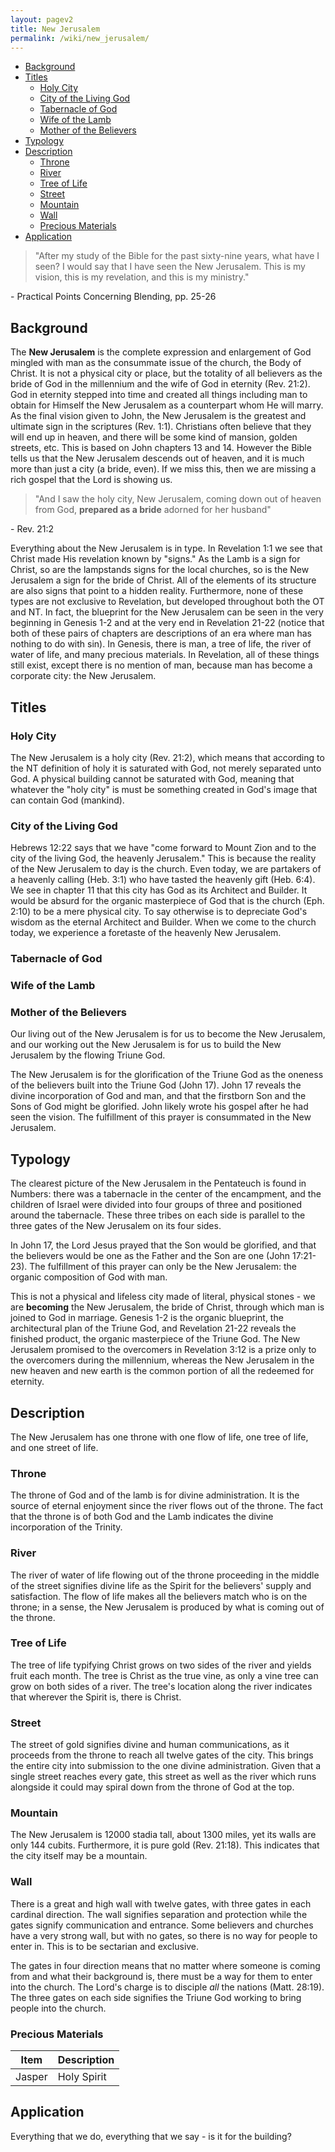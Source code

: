 ```yaml
---
layout: pagev2
title: New Jerusalem
permalink: /wiki/new_jerusalem/
---
```

- [Background](#background)
- [Titles](#titles)
  - [Holy City](#holy-city)
  - [City of the Living God](#city-of-the-living-god)
  - [Tabernacle of God](#tabernacle-of-god)
  - [Wife of the Lamb](#wife-of-the-lamb)
  - [Mother of the Believers](#mother-of-the-believers)
- [Typology](#typology)
- [Description](#description)
  - [Throne](#throne)
  - [River](#river)
  - [Tree of Life](#tree-of-life)
  - [Street](#street)
  - [Mountain](#mountain)
  - [Wall](#wall)
  - [Precious Materials](#precious-materials)
- [Application](#application)

>"After my study of the Bible for the past sixty-nine years, what have I seen? I would say that I have seen the New Jerusalem. This is my vision, this is my revelation, and this is my ministry."

\- Practical Points Concerning Blending, pp. 25-26

## Background

The **New Jerusalem** is the complete expression and enlargement of God mingled with man as the consummate issue of the church, the Body of Christ. It is not a physical city or place, but the totality of all believers as the bride of God in the millennium and the wife of God in eternity (Rev. 21:2). God in eternity stepped into time and created all things including man to obtain for Himself the New Jerusalem as a counterpart whom He will marry. As the final vision given to John, the New Jerusalem is the greatest and ultimate sign in the scriptures (Rev. 1:1). Christians often believe that they will end up in heaven, and there will be some kind of mansion, golden streets, etc. This is based on John chapters 13 and 14. However the Bible tells us that the New Jerusalem descends out of heaven, and it is much more than just a city (a bride, even). If we miss this, then we are missing a rich gospel that the Lord is showing us.

>"And I saw the holy city, New Jerusalem, coming down out of heaven from God, **prepared as a bride** adorned for her husband"

\- Rev. 21:2

Everything about the New Jerusalem is in type. In Revelation 1:1 we see that Christ made His revelation known by "signs." As the Lamb is a sign for Christ, so are the lampstands signs for the local churches, so is the New Jerusalem a sign for the bride of Christ. All of the elements of its structure are also signs that point to a hidden reality. Furthermore, none of these types are not exclusive to Revelation, but developed throughout both the OT and NT. In fact, the blueprint for the New Jerusalem can be seen in the very beginning in Genesis 1-2 and at the very end in Revelation 21-22 (notice that both of these pairs of chapters are descriptions of an era where man has nothing to do with sin). In Genesis, there is man, a tree of life, the river of water of life, and many precious materials. In Revelation, all of these things still exist, except there is no mention of man, because man has become a corporate city: the New Jerusalem.

## Titles

### Holy City

The New Jerusalem is a holy city (Rev. 21:2), which means that according to the NT definition of holy it is saturated with God, not merely separated unto God. A physical building cannot be saturated with God, meaning that whatever the "holy city" is must be something created in God's image that can contain God (mankind). 

### City of the Living God

Hebrews 12:22 says that we have "come forward to Mount Zion and to the city of the living God, the heavenly Jerusalem." This is because the reality of the New Jerusalem to day is the church. Even today, we are partakers of a heavenly calling (Heb. 3:1) who have tasted the heavenly gift (Heb. 6:4). We see in chapter 11 that this city has God as its Architect and Builder. It would be absurd for the organic masterpiece of God that is the church (Eph. 2:10) to be a mere physical city. To say otherwise is to depreciate God's  wisdom as the eternal Architect and Builder. When we come to the church today, we experience a foretaste of the heavenly New Jerusalem.

### Tabernacle of God

### Wife of the Lamb

### Mother of the Believers


Our living out of the New Jerusalem is for us to become the New Jerusalem, and our working out the New Jerusalem is for us to build the New Jerusalem by the flowing Triune God.

The New Jerusalem is for the glorification of the Triune God as the oneness of the believers built into the Triune God (John 17). John 17 reveals the divine incorporation of God and man, and that the firstborn Son and the Sons of God might be glorified. John likely wrote his gospel after he had seen the vision. The fulfillment of this prayer is consummated in the New Jerusalem.

## Typology

The clearest picture of the New Jerusalem in the Pentateuch is found in Numbers: there was a tabernacle in the center of the encampment, and the children of Israel were divided into four groups of three and positioned around the tabernacle. These three tribes on each side is parallel to the three gates of the New Jerusalem on its four sides.

In John 17, the Lord Jesus prayed that the Son would be glorified, and that the believers would be one as the Father and the Son are one (John 17:21-23). The fulfillment of this prayer can only be the New Jerusalem: the organic composition of God with man.

This is not a physical and lifeless city made of literal, physical stones - we are **becoming** the New Jerusalem, the bride of Christ, through which man is joined to God in marriage. Genesis 1-2 is the organic blueprint, the architectural plan of the Triune God, and Revelation 21-22 reveals the finished product, the organic masterpiece of the Triune God. The New Jerusalem promised to the overcomers in Revelation 3:12 is a prize only to the overcomers during the millennium, whereas the New Jerusalem in the new heaven and new earth is the common portion of all the redeemed for eternity.

## Description

The New Jerusalem has one throne with one flow of life, one tree of life, and one street of life. 

### Throne

The throne of God and of the lamb is for divine administration. It is the source of eternal enjoyment since the river flows out of the throne. The fact that the throne is of both God and the Lamb indicates the divine incorporation of the Trinity.

### River

The river of water of life flowing out of the throne proceeding in the middle of the street signifies divine life as the Spirit for the believers' supply and satisfaction. The flow of life makes all the believers match who is on the throne; in a sense, the New Jerusalem is produced by what is coming out of the throne.

### Tree of Life

The tree of life typifying Christ grows on two sides of the river and yields fruit each month. The tree is Christ as the true vine, as only a vine tree can grow on both sides of a river. The tree's location along the river indicates that wherever the Spirit is, there is Christ. 

### Street

The street of gold signifies divine and human communications, as it proceeds from the throne to reach all twelve gates of the city. This brings the entire city into submission to the one divine administration. Given that a single street reaches every gate, this street as well as the river which runs alongside it could may spiral down from the throne of God at the top.

### Mountain

The New Jerusalem is 12000 stadia tall, about 1300 miles, yet its walls are only 144 cubits. Furthermore, it is pure gold (Rev. 21:18). This indicates that the city itself may be a mountain.

### Wall

There is a great and high wall with twelve gates, with three gates in each cardinal direction. The wall signifies separation and protection while the gates signify communication and entrance. Some believers and churches have a very strong wall, but with no gates, so there is no way for people to enter in. This is to be sectarian and exclusive. 

The gates in four direction means that no matter where someone is coming from and what their background is, there must be a way for them to enter into the church. The Lord's charge is to disciple *all* the nations (Matt. 28:19). The three gates on each side signifies the Triune God working to bring people into the church.

### Precious Materials

| Item | Description |
| --- | --- |
| Jasper | Holy Spirit |

## Application

Everything that we do, everything that we say - is it for the building?
